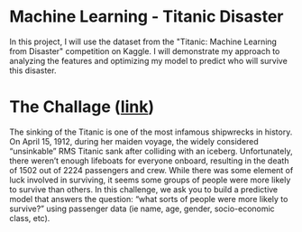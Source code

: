 # Machine Learning - Titanic Disaster
In this project, I will use the dataset from the "Titanic: Machine Learning from Disaster" competition on Kaggle. I will demonstrate my approach to analyzing the features and optimizing my model to predict who will survive this disaster.

# The Challage ([link](https://www.kaggle.com/competitions/titanic))
The sinking of the Titanic is one of the most infamous shipwrecks in history.
On April 15, 1912, during her maiden voyage, the widely considered “unsinkable” RMS Titanic sank after colliding with an iceberg. Unfortunately, there weren’t enough lifeboats for everyone onboard, resulting in the death of 1502 out of 2224 passengers and crew.
While there was some element of luck involved in surviving, it seems some groups of people were more likely to survive than others.
In this challenge, we ask you to build a predictive model that answers the question: “what sorts of people were more likely to survive?” using passenger data (ie name, age, gender, socio-economic class, etc).
